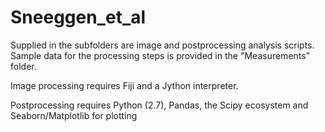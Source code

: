 # Sneeggen_et_al
Supplied in the subfolders are image and postprocessing analysis scripts. Sample data for the processing steps is provided in the "Measurements" folder. 

Image processing requires Fiji and a Jython interpreter.

Postprocessing requires Python (2.7), Pandas, the Scipy ecosystem and Seaborn/Matplotlib for plotting
